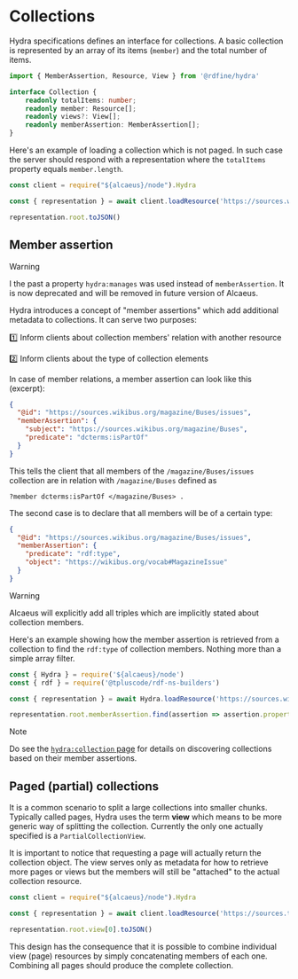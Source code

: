 # Collections

Hydra specifications defines an interface for collections. A basic collection is represented by an array of its items (`member`) and the total number of items.

```typescript
import { MemberAssertion, Resource, View } from '@rdfine/hydra'

interface Collection {
    readonly totalItems: number;
    readonly member: Resource[];
    readonly views?: View[];
    readonly memberAssertion: MemberAssertion[];
}
```

Here's an example of loading a collection which is not paged. In such case the server should respond with a representation where the `totalItems` property equals `member.length`.

<run-kit>

```typescript
const client = require("${alcaeus}/node").Hydra

const { representation } = await client.loadResource('https://sources.wikibus.org/magazine/Buses/issues')

representation.root.toJSON()
```

</run-kit>

## Member assertion

> [!WARNING]
> I the past a property `hydra:manages` was used instead of `memberAssertion`. It is now deprecated and will be removed in future version of Alcaeus.

Hydra introduces a concept of "member assertions" which add additional metadata to collections. It can serve two purposes:

:one: Inform clients about collection members' relation with another resource

:two: Inform clients about the type of collection elements

In case of member relations, a member assertion can look like this (excerpt):

```json
{
  "@id": "https://sources.wikibus.org/magazine/Buses/issues",
  "memberAssertion": {
    "subject": "https://sources.wikibus.org/magazine/Buses",
    "predicate": "dcterms:isPartOf"
  }
}
```

This tells the client that all members of the `/magazine/Buses/issues` collection are in relation with `/magazine/Buses` defined as

```
?member dcterms:isPartOf </magazine/Buses> .
```

The second case is to declare that all members will be of a certain type:

```json
{
  "@id": "https://sources.wikibus.org/magazine/Buses/issues",
  "memberAssertion": {
    "predicate": "rdf:type",
    "object": "https://wikibus.org/vocab#MagazineIssue"
  }
}
```

> [!WARNING]
> Alcaeus will explicitly add all triples which are implicitly stated about collection members.

Here's an example showing how the member assertion is retrieved from a collection to find the `rdf:type` of collection members. Nothing more than a simple array filter.

<run-kit>

```typescript
const { Hydra } = require('${alcaeus}/node')
const { rdf } = require('@tpluscode/rdf-ns-builders')

const { representation } = await Hydra.loadResource('https://sources.wikibus.org/magazines')

representation.root.memberAssertion.find(assertion => assertion.property.equals(rdf.type)).toJSON()
```

</run-kit>

> [!NOTE]
> Do see the [`hydra:collection` page](representations/affordances/collection-property.md) for details on discovering collections based on their member assertions.

## Paged (partial) collections

It is a common scenario to split a large collections into smaller chunks. Typically called pages, Hydra uses the term **view** which means to be more generic way of splitting the collection. Currently the only one actually specified is a `PartialCollectionView`.

It is important to notice that requesting a page will actually return the collection object. The view serves only as metadata for how to retrieve more pages or views but the members will still be "attached" to the actual collection resource.

<run-kit>

```typescript
const client = require("${alcaeus}/node").Hydra

const { representation } = await client.loadResource('https://sources.test.wikibus.org/magazines?page=2')

representation.root.view[0].toJSON()
```

</run-kit>

This design has the consequence that it is possible to combine individual view (page) resources by simply
concatenating members of each one. Combining all pages should produce the complete collection.

